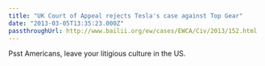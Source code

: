 ```yaml
---
title: "UK Court of Appeal rejects Tesla's case against Top Gear"
date: "2013-03-05T13:35:23.000Z"
passthroughUrl: http://www.bailii.org/ew/cases/EWCA/Civ/2013/152.html
---
```


Psst Americans, leave your litigious culture in the US.